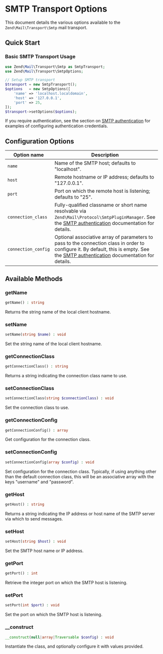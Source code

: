 # SMTP Transport Options

This document details the various options available to the
`Zend\Mail\Transport\Smtp` mail transport.

## Quick Start

### Basic SMTP Transport Usage

```php
use Zend\Mail\Transport\Smtp as SmtpTransport;
use Zend\Mail\Transport\SmtpOptions;

// Setup SMTP transport
$transport = new SmtpTransport();
$options   = new SmtpOptions([
    'name' => 'localhost.localdomain',
    'host' => '127.0.0.1',
    'port' => 25,
]);
$transport->setOptions($options);
```

If you require authentication, see the section on [SMTP authentication](smtp-authentication.md#examples)
for examples of configuring authentication credentials.

## Configuration Options

Option name         | Description
------------------- | -----------
`name`              | Name of the SMTP host; defaults to "localhost".
`host`              | Remote hostname or IP address; defaults to "127.0.0.1".
`port`              | Port on which the remote host is listening; defaults to "25".
`connection_class`  | Fully-qualified classname or short name resolvable via `Zend\Mail\Protocol\SmtpPluginManager`. See the [SMTP authentication](smtp-authentication.md#connection_class) documentation for details.
`connection_config` | Optional associative array of parameters to pass to the connection class in order to configure it. By default, this is empty. See the [SMTP authentication](smtp-authentication.md#connection_config) documentation for details.

## Available Methods

### getName

```php
getName() : string
```

Returns the string name of the local client hostname.

### setName

```php
setName(string $name) : void
```

Set the string name of the local client hostname.

### getConnectionClass

```php
getConnectionClass() : string
```

Returns a string indicating the connection class name to use.

### setConnectionClass

```php
setConnectionClass(string $connectionClass) : void
```

Set the connection class to use.

### getConnectionConfig

```php
getConnectionConfig() : array
```

Get configuration for the connection class.

### setConnectionConfig

```php
setConnectionConfig(array $config) : void
```

Set configuration for the connection class. Typically, if using anything other
than the default connection class, this will be an associative array with the
keys "username" and "password".

### getHost

```php
getHost() : string
```

Returns a string indicating the IP address or host name of the SMTP server via
which to send messages.

### setHost

```php
setHost(string $host) : void
```

Set the SMTP host name or IP address.

### getPort

```php
getPort() : int
```

Retrieve the integer port on which the SMTP host is listening.

### setPort

```php
setPort(int $port) : void
```

Set the port on which the SMTP host is listening.

### \_\_construct

```php
__construct(null|array|Traversable $config) : void
```

Instantiate the class, and optionally configure it with values provided.
